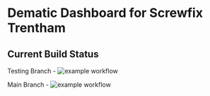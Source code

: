 # Dematic Dashboard for Screwfix Trentham

## Current Build Status

Testing Branch - ![example workflow](http://10.4.5.227:3080/jwlyons/dematicScrewfixTrenthamDashboard/actions/workflows/gitea-ci.yaml/badge.svg?branch=testing)

Main Branch - ![example workflow](http://10.4.5.227:3080/jwlyons/dematicScrewfixTrenthamDashboard/actions/workflows/gitea-ci.yaml/badge.svg?branch=main)
